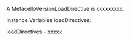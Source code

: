 A MetacelloVersionLoadDirective is xxxxxxxxx.Instance Variables	loadDirectives:		<Object>loadDirectives	- xxxxx